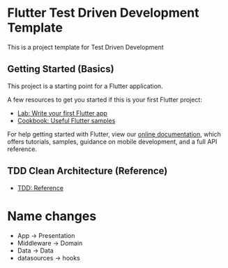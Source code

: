 # Flutter Test Driven Development Template

This is a project template for Test Driven Development

## Getting Started (Basics)

This project is a starting point for a Flutter application.

A few resources to get you started if this is your first Flutter project:

- [Lab: Write your first Flutter app](https://flutter.dev/docs/get-started/codelab)
- [Cookbook: Useful Flutter samples](https://flutter.dev/docs/cookbook)

For help getting started with Flutter, view our
[online documentation](https://flutter.dev/docs), which offers tutorials,
samples, guidance on mobile development, and a full API reference.

## TDD Clean Architecture (Reference)

- [TDD: Reference ](https://resocoder.com/2019/08/27/flutter-tdd-clean-architecture-course-1-explanation-project-structure/)
# Name changes
- App -> Presentation
- Middleware -> Domain
- Data -> Data
- datasources -> hooks